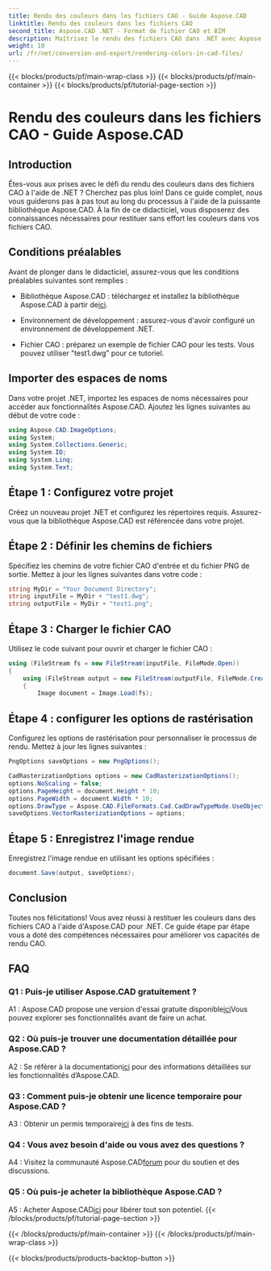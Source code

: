 ```yaml
---
title: Rendu des couleurs dans les fichiers CAO - Guide Aspose.CAD
linktitle: Rendu des couleurs dans les fichiers CAO
second_title: Aspose.CAD .NET - Format de fichier CAO et BIM
description: Maîtrisez le rendu des fichiers CAO dans .NET avec Aspose.CAD. Suivez notre guide étape par étape pour des couleurs vives.
weight: 10
url: /fr/net/conversion-and-export/rendering-colors-in-cad-files/
---
```


{{< blocks/products/pf/main-wrap-class >}}
{{< blocks/products/pf/main-container >}}
{{< blocks/products/pf/tutorial-page-section >}}

# Rendu des couleurs dans les fichiers CAO - Guide Aspose.CAD

## Introduction

Êtes-vous aux prises avec le défi du rendu des couleurs dans des fichiers CAO à l'aide de .NET ? Cherchez pas plus loin! Dans ce guide complet, nous vous guiderons pas à pas tout au long du processus à l'aide de la puissante bibliothèque Aspose.CAD. À la fin de ce didacticiel, vous disposerez des connaissances nécessaires pour restituer sans effort les couleurs dans vos fichiers CAO.

## Conditions préalables

Avant de plonger dans le didacticiel, assurez-vous que les conditions préalables suivantes sont remplies :

-  Bibliothèque Aspose.CAD : téléchargez et installez la bibliothèque Aspose.CAD à partir de[ici](https://releases.aspose.com/cad/net/).

- Environnement de développement : assurez-vous d'avoir configuré un environnement de développement .NET.

- Fichier CAO : préparez un exemple de fichier CAO pour les tests. Vous pouvez utiliser "test1.dwg" pour ce tutoriel.

## Importer des espaces de noms

Dans votre projet .NET, importez les espaces de noms nécessaires pour accéder aux fonctionnalités Aspose.CAD. Ajoutez les lignes suivantes au début de votre code :

```csharp
using Aspose.CAD.ImageOptions;
using System;
using System.Collections.Generic;
using System.IO;
using System.Linq;
using System.Text;
```

## Étape 1 : Configurez votre projet

Créez un nouveau projet .NET et configurez les répertoires requis. Assurez-vous que la bibliothèque Aspose.CAD est référencée dans votre projet.

## Étape 2 : Définir les chemins de fichiers

Spécifiez les chemins de votre fichier CAO d'entrée et du fichier PNG de sortie. Mettez à jour les lignes suivantes dans votre code :

```csharp
string MyDir = "Your Document Directory";
string inputFile = MyDir + "test1.dwg";
string outputFile = MyDir + "test1.png";
```

## Étape 3 : Charger le fichier CAO

Utilisez le code suivant pour ouvrir et charger le fichier CAO :

```csharp
using (FileStream fs = new FileStream(inputFile, FileMode.Open))
{
    using (FileStream output = new FileStream(outputFile, FileMode.Create))
    {
        Image document = Image.Load(fs);
```

## Étape 4 : configurer les options de rastérisation

Configurez les options de rastérisation pour personnaliser le processus de rendu. Mettez à jour les lignes suivantes :

```csharp
PngOptions saveOptions = new PngOptions();

CadRasterizationOptions options = new CadRasterizationOptions();
options.NoScaling = false;
options.PageHeight = document.Height * 10;
options.PageWidth = document.Width * 10;
options.DrawType = Aspose.CAD.FileFormats.Cad.CadDrawTypeMode.UseObjectColor;
saveOptions.VectorRasterizationOptions = options;
```

## Étape 5 : Enregistrez l'image rendue

Enregistrez l'image rendue en utilisant les options spécifiées :

```csharp
document.Save(output, saveOptions);
```

## Conclusion

Toutes nos félicitations! Vous avez réussi à restituer les couleurs dans des fichiers CAO à l'aide d'Aspose.CAD pour .NET. Ce guide étape par étape vous a doté des compétences nécessaires pour améliorer vos capacités de rendu CAO.

## FAQ

### Q1 : Puis-je utiliser Aspose.CAD gratuitement ?

 A1 : Aspose.CAD propose une version d'essai gratuite disponible[ici](https://releases.aspose.com/)Vous pouvez explorer ses fonctionnalités avant de faire un achat.

### Q2 : Où puis-je trouver une documentation détaillée pour Aspose.CAD ?

 A2 : Se référer à la documentation[ici](https://reference.aspose.com/cad/net/) pour des informations détaillées sur les fonctionnalités d’Aspose.CAD.

### Q3 : Comment puis-je obtenir une licence temporaire pour Aspose.CAD ?

 A3 : Obtenir un permis temporaire[ici](https://purchase.aspose.com/temporary-license/) à des fins de tests.

### Q4 : Vous avez besoin d'aide ou vous avez des questions ?

 A4 : Visitez la communauté Aspose.CAD[forum](https://forum.aspose.com/c/cad/19) pour du soutien et des discussions.

### Q5 : Où puis-je acheter la bibliothèque Aspose.CAD ?

 A5 : Acheter Aspose.CAD[ici](https://purchase.aspose.com/buy) pour libérer tout son potentiel.
{{< /blocks/products/pf/tutorial-page-section >}}

{{< /blocks/products/pf/main-container >}}
{{< /blocks/products/pf/main-wrap-class >}}

{{< blocks/products/products-backtop-button >}}
